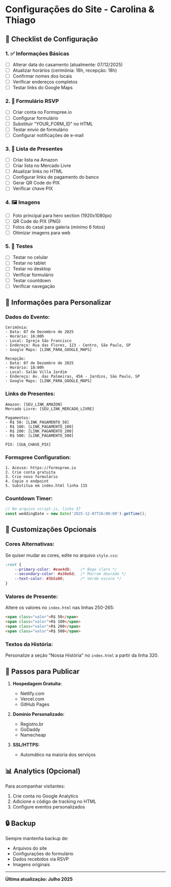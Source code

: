 # Configurações do Site - Carolina & Thiago

## 🔧 Checklist de Configuração

### 1. ✅ Informações Básicas
- [ ] Alterar data do casamento (atualmente: 07/12/2025)
- [ ] Atualizar horários (cerimônia: 16h, recepção: 18h)
- [ ] Confirmar nomes dos locais
- [ ] Verificar endereços completos
- [ ] Testar links do Google Maps

### 2. 📧 Formulário RSVP
- [ ] Criar conta no Formspree.io
- [ ] Configurar formulário
- [ ] Substituir "YOUR_FORM_ID" no HTML
- [ ] Testar envio de formulário
- [ ] Configurar notificações de e-mail

### 3. 🎁 Lista de Presentes
- [ ] Criar lista na Amazon
- [ ] Criar lista no Mercado Livre
- [ ] Atualizar links no HTML
- [ ] Configurar links de pagamento do banco
- [ ] Gerar QR Code do PIX
- [ ] Verificar chave PIX

### 4. 🖼️ Imagens
- [ ] Foto principal para hero section (1920x1080px)
- [ ] QR Code do PIX (PNG)
- [ ] Fotos do casal para galeria (mínimo 6 fotos)
- [ ] Otimizar imagens para web

### 5. 📱 Testes
- [ ] Testar no celular
- [ ] Testar no tablet
- [ ] Testar no desktop
- [ ] Verificar formulário
- [ ] Testar countdown
- [ ] Verificar navegação

## 📝 Informações para Personalizar

### Dados do Evento:
```
Cerimônia:
- Data: 07 de Dezembro de 2025
- Horário: 16:00h
- Local: Igreja São Francisco
- Endereço: Rua das Flores, 123 - Centro, São Paulo, SP
- Google Maps: [LINK_PARA_GOOGLE_MAPS]

Recepção:
- Data: 07 de Dezembro de 2025
- Horário: 18:00h
- Local: Salão Villa Jardim
- Endereço: Av. das Palmeiras, 456 - Jardins, São Paulo, SP
- Google Maps: [LINK_PARA_GOOGLE_MAPS]
```

### Links de Presentes:
```
Amazon: [SEU_LINK_AMAZON]
Mercado Livre: [SEU_LINK_MERCADO_LIVRE]

Pagamentos:
- R$ 50: [LINK_PAGAMENTO_50]
- R$ 100: [LINK_PAGAMENTO_100]
- R$ 200: [LINK_PAGAMENTO_200]
- R$ 500: [LINK_PAGAMENTO_500]

PIX: [SUA_CHAVE_PIX]
```

### Formspree Configuration:
```
1. Acesse: https://formspree.io
2. Crie conta gratuita
3. Crie novo formulário
4. Copie o endpoint
5. Substitua em index.html linha 115
```

### Countdown Timer:
```javascript
// No arquivo script.js, linha 37
const weddingDate = new Date('2025-12-07T16:00:00').getTime();
```

## 🎨 Customizações Opcionais

### Cores Alternativas:
Se quiser mudar as cores, edite no arquivo `style.css`:
```css
:root {
    --primary-color: #eae4d8;    /* Bege claro */
    --secondary-color: #a38e6d;  /* Marrom dourado */
    --text-color: #3b5a00;       /* Verde escuro */
}
```

### Valores de Presente:
Altere os valores no `index.html` nas linhas 250-265:
```html
<span class="valor">R$ 50</span>
<span class="valor">R$ 100</span>
<span class="valor">R$ 200</span>
<span class="valor">R$ 500</span>
```

### Textos da História:
Personalize a seção "Nossa História" no `index.html` a partir da linha 320.

## 🚀 Passos para Publicar

1. **Hospedagem Gratuita:**
   - Netlify.com
   - Vercel.com
   - GitHub Pages

2. **Domínio Personalizado:**
   - Registro.br
   - GoDaddy
   - Namecheap

3. **SSL/HTTPS:**
   - Automático na maioria dos serviços

## 📊 Analytics (Opcional)

Para acompanhar visitantes:
1. Crie conta no Google Analytics
2. Adicione o código de tracking no HTML
3. Configure eventos personalizados

## 🔒 Backup

Sempre mantenha backup de:
- Arquivos do site
- Configurações do formulário
- Dados recebidos via RSVP
- Imagens originais

---

**Última atualização: Julho 2025**
